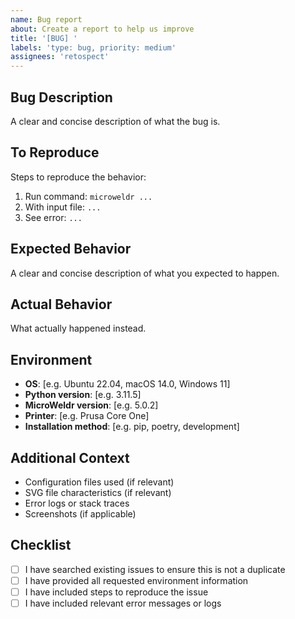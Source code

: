 ```yaml
---
name: Bug report
about: Create a report to help us improve
title: '[BUG] '
labels: 'type: bug, priority: medium'
assignees: 'retospect'
---
```


## Bug Description
A clear and concise description of what the bug is.

## To Reproduce
Steps to reproduce the behavior:
1. Run command: `microweldr ...`
2. With input file: `...`
3. See error: `...`

## Expected Behavior
A clear and concise description of what you expected to happen.

## Actual Behavior
What actually happened instead.

## Environment
- **OS**: [e.g. Ubuntu 22.04, macOS 14.0, Windows 11]
- **Python version**: [e.g. 3.11.5]
- **MicroWeldr version**: [e.g. 5.0.2]
- **Printer**: [e.g. Prusa Core One]
- **Installation method**: [e.g. pip, poetry, development]

## Additional Context
- Configuration files used (if relevant)
- SVG file characteristics (if relevant)
- Error logs or stack traces
- Screenshots (if applicable)

## Checklist
- [ ] I have searched existing issues to ensure this is not a duplicate
- [ ] I have provided all requested environment information
- [ ] I have included steps to reproduce the issue
- [ ] I have included relevant error messages or logs
